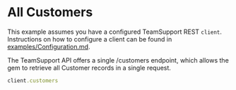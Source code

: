 # All Customers

This example assumes you have a configured TeamSupport REST `client`. Instructions
on how to configure a client can be found in [examples/Configuration.md][cfg].

[cfg]: https://github.com/jrbeilke/teamsupport/blob/master/examples/Configuration.md

The TeamSupport API offers a single /customers endpoint, which allows the gem to retrieve all Customer records in a single request.

```ruby
client.customers
```
